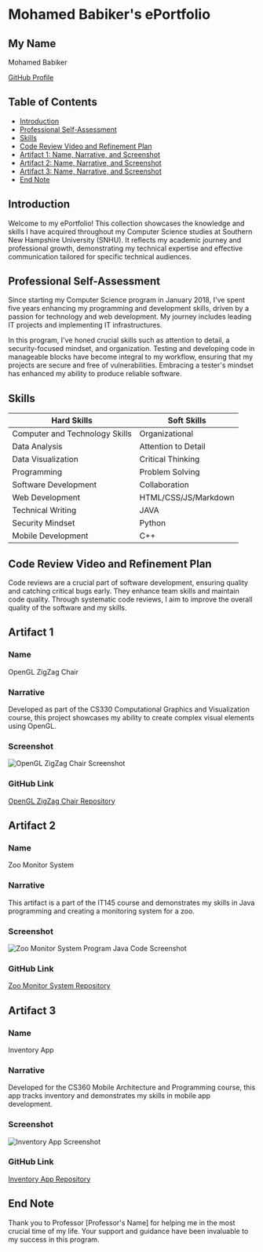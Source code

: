 # Mohamed Babiker's ePortfolio

## My Name
Mohamed Babiker

[GitHub Profile](https://github.com/arsari)

## Table of Contents
- [Introduction](#introduction)
- [Professional Self-Assessment](#professional-self-assessment)
- [Skills](#skills)
- [Code Review Video and Refinement Plan](#code-review-video-and-refinement-plan)
- [Artifact 1: Name, Narrative, and Screenshot](#artifact-1)
- [Artifact 2: Name, Narrative, and Screenshot](#artifact-2)
- [Artifact 3: Name, Narrative, and Screenshot](#artifact-3)
- [End Note](#end-note)

## Introduction
Welcome to my ePortfolio! This collection showcases the knowledge and skills I have acquired throughout my Computer Science studies at Southern New Hampshire University (SNHU). It reflects my academic journey and professional growth, demonstrating my technical expertise and effective communication tailored for specific technical audiences.

## Professional Self-Assessment
Since starting my Computer Science program in January 2018, I've spent five years enhancing my programming and development skills, driven by a passion for technology and web development. My journey includes leading IT projects and implementing IT infrastructures.

In this program, I've honed crucial skills such as attention to detail, a security-focused mindset, and organization. Testing and developing code in manageable blocks have become integral to my workflow, ensuring that my projects are secure and free of vulnerabilities. Embracing a tester's mindset has enhanced my ability to produce reliable software.

## Skills
| Hard Skills                  | Soft Skills             |
|------------------------------|-------------------------|
| Computer and Technology Skills | Organizational          |
| Data Analysis                | Attention to Detail     |
| Data Visualization           | Critical Thinking       |
| Programming                  | Problem Solving         |
| Software Development         | Collaboration           |
| Web Development              | HTML/CSS/JS/Markdown    |
| Technical Writing            | JAVA                    |
| Security Mindset             | Python                  |
| Mobile Development           | C++                     |

## Code Review Video and Refinement Plan
Code reviews are a crucial part of software development, ensuring quality and catching critical bugs early. They enhance team skills and maintain code quality. Through systematic code reviews, I aim to improve the overall quality of the software and my skills.

## Artifact 1
### Name
OpenGL ZigZag Chair

### Narrative
Developed as part of the CS330 Computational Graphics and Visualization course, this project showcases my ability to create complex visual elements using OpenGL.

### Screenshot
![OpenGL ZigZag Chair Screenshot](assets/img/CS330-Screenshot.png)

### GitHub Link
[OpenGL ZigZag Chair Repository](https://github.com/arsari/OpenGL-ZigZag)

## Artifact 2
### Name
Zoo Monitor System

### Narrative
This artifact is a part of the IT145 course and demonstrates my skills in Java programming and creating a monitoring system for a zoo.

### Screenshot
![Zoo Monitor System Program Java Code Screenshot](assets/img/IT145-JavaCode.png)

### GitHub Link
[Zoo Monitor System Repository](https://github.com/arsari/Zoo-Monitor-System)

## Artifact 3
### Name
Inventory App

### Narrative
Developed for the CS360 Mobile Architecture and Programming course, this app tracks inventory and demonstrates my skills in mobile app development.

### Screenshot
![Inventory App Screenshot](assets/img/softwaredesign.png)

### GitHub Link
[Inventory App Repository](https://github.com/arsari/Inventory-App)

## End Note
Thank you to Professor [Professor's Name] for helping me in the most crucial time of my life. Your support and guidance have been invaluable to my success in this program.
